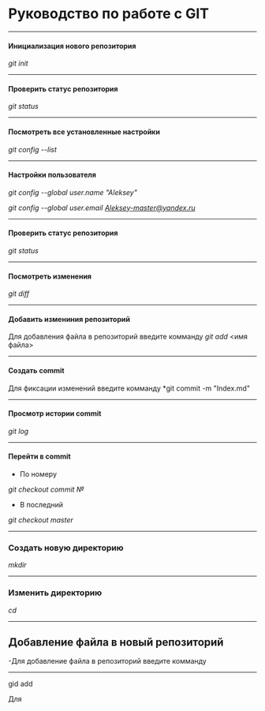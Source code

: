 #  Руководство по работе с GIT
___
#### Инициализация нового репозитория
*git init*
___
#### Проверить статус репозитория
*git status*
___
#### Посмотреть все установленные настройки
*git config --list*
___
#### Настройки пользователя

*git config --global user.name "Aleksey"*

*git config --global user.email Aleksey-master@yandex.ru*
___
#### Проверить статус репозитория
*git status*
___
#### Посмотреть изменения
*git diff*
___
#### Добавить измениния репозиторий
Для добавления файла в репозиторий введите комманду
*git add* <имя файла>
___
#### Создать commit
Для фиксации изменений введите комманду
*git commit -m "Index.md"
___
#### Просмотр истории commit
*git log*
___
#### Перейти в commit
- По номеру

*git checkout commit №*

- В последний

*git checkout  master*
___

### Создать новую директорию
*mkdir*
___
### Изменить директорию
*cd*
___

 ## Добавление файла в новый репозиторий
 -Для добавление файла в репозиторий введите комманду
 ___
 gid add

 Для 
 
